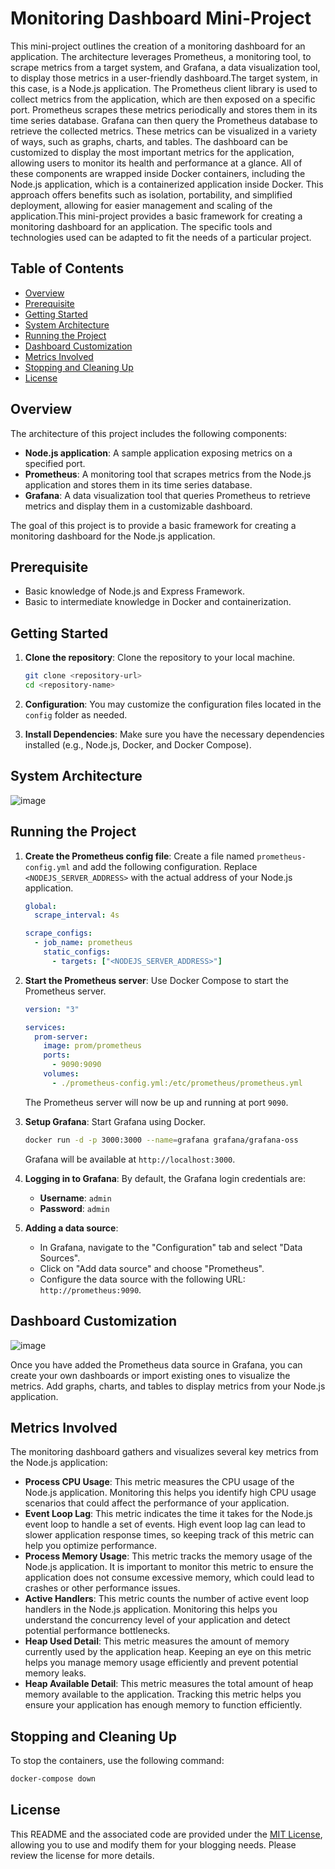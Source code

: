 # Monitoring Dashboard Mini-Project

This mini-project outlines the creation of a monitoring dashboard for an application. The architecture leverages Prometheus, a monitoring tool, to scrape metrics from a target system, and Grafana, a data visualization tool, to display those metrics in a user-friendly dashboard.The target system, in this case, is a Node.js application. The Prometheus client library is used to collect metrics from the application, which are then exposed on a specific port. Prometheus scrapes these metrics periodically and stores them in its time series database.
Grafana can then query the Prometheus database to retrieve the collected metrics. These metrics can be visualized in a variety of ways, such as graphs, charts, and tables. The dashboard can be customized to display the most important metrics for the application, allowing users to monitor its health and performance at a glance.
All of these components are wrapped inside Docker containers, including the Node.js application, which is a containerized application inside Docker. This approach offers benefits such as isolation, portability, and simplified deployment, allowing for easier management and scaling of the application.This mini-project provides a basic framework for creating a monitoring dashboard for an application. The specific tools and technologies used can be adapted to fit the needs of a particular project.

## Table of Contents

- [Overview](#overview)
- [Prerequisite](#prerequisite)
- [Getting Started](#getting-started)
- [System Architecture](#system-architecture)
- [Running the Project](#running-the-project)
- [Dashboard Customization](#dashboard-customization)
- [Metrics Involved](#metrics-involved)
- [Stopping and Cleaning Up](#stopping-and-cleaning-up)
- [License](#license)

## Overview

The architecture of this project includes the following components:
- **Node.js application**: A sample application exposing metrics on a specified port.
- **Prometheus**: A monitoring tool that scrapes metrics from the Node.js application and stores them in its time series database.
- **Grafana**: A data visualization tool that queries Prometheus to retrieve metrics and display them in a customizable dashboard.

The goal of this project is to provide a basic framework for creating a monitoring dashboard for the Node.js application.

## Prerequisite

- Basic knowledge of Node.js and Express Framework.
- Basic to intermediate knowledge in Docker and containerization.

## Getting Started

1. **Clone the repository**: Clone the repository to your local machine.

    ```sh
    git clone <repository-url>
    cd <repository-name>
    ```

2. **Configuration**: You may customize the configuration files located in the `config` folder as needed.

3. **Install Dependencies**: Make sure you have the necessary dependencies installed (e.g., Node.js, Docker, and Docker Compose).

## System Architecture 

![image](https://github.com/AK0561/Monitoring-Dashboard-/assets/97022114/e894592f-297d-48d1-bdbf-be5a96ed15bd)

## Running the Project

1. **Create the Prometheus config file**: Create a file named `prometheus-config.yml` and add the following configuration. Replace `<NODEJS_SERVER_ADDRESS>` with the actual address of your Node.js application.

    ```yaml
    global:
      scrape_interval: 4s
    
    scrape_configs:
      - job_name: prometheus
        static_configs:
          - targets: ["<NODEJS_SERVER_ADDRESS>"]
    ```

2. **Start the Prometheus server**: Use Docker Compose to start the Prometheus server.

    ```yaml
    version: "3"

    services:
      prom-server:
        image: prom/prometheus
        ports:
          - 9090:9090
        volumes:
          - ./prometheus-config.yml:/etc/prometheus/prometheus.yml
    ```

    The Prometheus server will now be up and running at port `9090`.

3. **Setup Grafana**: Start Grafana using Docker.

    ```sh
    docker run -d -p 3000:3000 --name=grafana grafana/grafana-oss
    ```

    Grafana will be available at `http://localhost:3000`.

4. **Logging in to Grafana**: By default, the Grafana login credentials are:
    - **Username**: `admin`
    - **Password**: `admin`

5. **Adding a data source**:
    - In Grafana, navigate to the "Configuration" tab and select "Data Sources".
    - Click on "Add data source" and choose "Prometheus".
    - Configure the data source with the following URL: `http://prometheus:9090`.

## Dashboard Customization

![image](https://github.com/AK0561/Monitoring-Dashboard-/assets/97022114/829a63fb-203d-410b-b97e-c59ac818833c)

Once you have added the Prometheus data source in Grafana, you can create your own dashboards or import existing ones to visualize the metrics. Add graphs, charts, and tables to display metrics from your Node.js application.

## Metrics Involved

The monitoring dashboard gathers and visualizes several key metrics from the Node.js application:

- **Process CPU Usage**: This metric measures the CPU usage of the Node.js application. Monitoring this helps you identify high CPU usage scenarios that could affect the performance of your application.
- **Event Loop Lag**: This metric indicates the time it takes for the Node.js event loop to handle a set of events. High event loop lag can lead to slower application response times, so keeping track of this metric can help you optimize performance.
- **Process Memory Usage**: This metric tracks the memory usage of the Node.js application. It is important to monitor this metric to ensure the application does not consume excessive memory, which could lead to crashes or other performance issues.
- **Active Handlers**: This metric counts the number of active event loop handlers in the Node.js application. Monitoring this helps you understand the concurrency level of your application and detect potential performance bottlenecks.
- **Heap Used Detail**: This metric measures the amount of memory currently used by the application heap. Keeping an eye on this metric helps you manage memory usage efficiently and prevent potential memory leaks.
- **Heap Available Detail**: This metric measures the total amount of heap memory available to the application. Tracking this metric helps you ensure your application has enough memory to function efficiently.

## Stopping and Cleaning Up

To stop the containers, use the following command:

```sh
docker-compose down
```

## License

This README and the associated code are provided under the [MIT License](LICENSE), allowing you to use and modify them for your blogging needs. Please review the license for more details.
